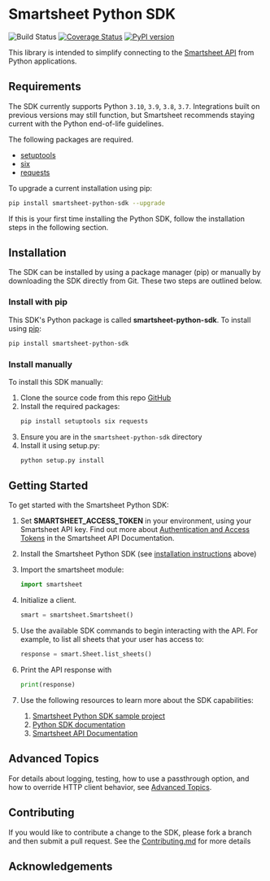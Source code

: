 # Smartsheet Python SDK
![Build Status](https://github.com/smartsheet/smartsheet-python-sdk/actions/workflows/publish-distribution.yaml/badge.svg) [![Coverage Status](https://coveralls.io/repos/smartsheet-platform/smartsheet-python-sdk/badge.svg?branch=master&service=github)](https://coveralls.io/github/smartsheet-platform/smartsheet-python-sdk?branch=master) [![PyPI version](https://badge.fury.io/py/smartsheet-python-sdk.svg)](https://badge.fury.io/py/smartsheet-python-sdk)

This library is intended to simplify connecting to the [Smartsheet API](https://smartsheet.redoc.ly) from Python applications.

## Requirements
The SDK currently supports Python `3.10`, `3.9`, `3.8`, `3.7`. Integrations built on previous versions may still function, but Smartsheet recommends staying current with the Python end-of-life guidelines.  

The following packages are required.
* [setuptools](https://pypi.org/project/setuptools/)
* [six](https://pypi.python.org/pypi/six)
* [requests](https://pypi.python.org/pypi/requests)

To upgrade a current installation using pip:

```bash
pip install smartsheet-python-sdk --upgrade
```

If this is your first time installing the Python SDK, follow the installation steps in the following section.

## Installation
The SDK can be installed by using a package manager (pip) or manually by downloading the SDK directly from Git. These two steps are outlined below.

### Install with pip

This SDK's Python package is called **smartsheet-python-sdk**. To install using [pip](http://www.pip-installer.org/):

```bash
pip install smartsheet-python-sdk
```

### Install manually
To install this SDK manually:
1. Clone the source code from this repo [GitHub](https://github.com/smartsheet-python-sdk)
2. Install the required packages: 
   ```bash
   pip install setuptools six requests
   ```
3. Ensure you are in the `smartsheet-python-sdk` directory
4. Install it using setup.py:
   ```bash 
   python setup.py install
   ```

## Getting Started
To get started with the Smartsheet Python SDK:

1.  Set **SMARTSHEET_ACCESS_TOKEN** in your environment, using your Smartsheet API key. Find out more about [Authentication and Access Tokens](https://smartsheet.redoc.ly/tag/tokenDescription) in the Smartsheet API Documentation.

2.  Install the Smartsheet Python SDK (see [installation instructions](###installation) above)

3.  Import the smartsheet module:
    ```python
    import smartsheet
    ```
4.  Initialize a client. 
    ```python
    smart = smartsheet.Smartsheet()
    ```
5.  Use the available SDK commands to begin interacting with the API. For example, to list all sheets that your user has access to:
    ```python
    response = smart.Sheet.list_sheets()
    ```
6.  Print the API response with 
    ```python
    print(response)
    ```
7.  Use the following resources to learn more about the SDK capabilities:
    1. [Smartsheet Python SDK sample project](https://github.com/smartsheet-samples/python-read-write-sheet)
    2. [Python SDK documentation](https://smartsheet.github.io/smartsheet-python-sdk/)
    3. [Smartsheet API Documentation](https://smartsheet.redoc.ly)

## Advanced Topics
For details about logging, testing, how to use a passthrough option, and how to override HTTP client behavior, 
see [Advanced Topics](ADVANCED.md).

## Contributing
If you would like to contribute a change to the SDK, please fork a branch and then submit a pull request. See the [Contributing.md](contributing.md) for more details

## Acknowledgements
